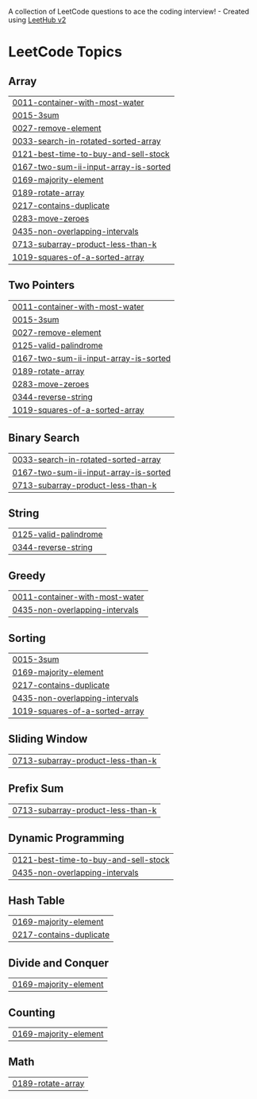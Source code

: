 A collection of LeetCode questions to ace the coding interview! - Created using [LeetHub v2](https://github.com/arunbhardwaj/LeetHub-2.0)
<!---LeetCode Topics Start-->
# LeetCode Topics
## Array
|  |
| ------- |
| [0011-container-with-most-water](https://github.com/Sahilsahu223/Leetcode-Questions/tree/master/0011-container-with-most-water) |
| [0015-3sum](https://github.com/Sahilsahu223/Leetcode-Questions/tree/master/0015-3sum) |
| [0027-remove-element](https://github.com/Sahilsahu223/Leetcode-Questions/tree/master/0027-remove-element) |
| [0033-search-in-rotated-sorted-array](https://github.com/Sahilsahu223/Leetcode-Questions/tree/master/0033-search-in-rotated-sorted-array) |
| [0121-best-time-to-buy-and-sell-stock](https://github.com/Sahilsahu223/Leetcode-Questions/tree/master/0121-best-time-to-buy-and-sell-stock) |
| [0167-two-sum-ii-input-array-is-sorted](https://github.com/Sahilsahu223/Leetcode-Questions/tree/master/0167-two-sum-ii-input-array-is-sorted) |
| [0169-majority-element](https://github.com/Sahilsahu223/Leetcode-Questions/tree/master/0169-majority-element) |
| [0189-rotate-array](https://github.com/Sahilsahu223/Leetcode-Questions/tree/master/0189-rotate-array) |
| [0217-contains-duplicate](https://github.com/Sahilsahu223/Leetcode-Questions/tree/master/0217-contains-duplicate) |
| [0283-move-zeroes](https://github.com/Sahilsahu223/Leetcode-Questions/tree/master/0283-move-zeroes) |
| [0435-non-overlapping-intervals](https://github.com/Sahilsahu223/Leetcode-Questions/tree/master/0435-non-overlapping-intervals) |
| [0713-subarray-product-less-than-k](https://github.com/Sahilsahu223/Leetcode-Questions/tree/master/0713-subarray-product-less-than-k) |
| [1019-squares-of-a-sorted-array](https://github.com/Sahilsahu223/Leetcode-Questions/tree/master/1019-squares-of-a-sorted-array) |
## Two Pointers
|  |
| ------- |
| [0011-container-with-most-water](https://github.com/Sahilsahu223/Leetcode-Questions/tree/master/0011-container-with-most-water) |
| [0015-3sum](https://github.com/Sahilsahu223/Leetcode-Questions/tree/master/0015-3sum) |
| [0027-remove-element](https://github.com/Sahilsahu223/Leetcode-Questions/tree/master/0027-remove-element) |
| [0125-valid-palindrome](https://github.com/Sahilsahu223/Leetcode-Questions/tree/master/0125-valid-palindrome) |
| [0167-two-sum-ii-input-array-is-sorted](https://github.com/Sahilsahu223/Leetcode-Questions/tree/master/0167-two-sum-ii-input-array-is-sorted) |
| [0189-rotate-array](https://github.com/Sahilsahu223/Leetcode-Questions/tree/master/0189-rotate-array) |
| [0283-move-zeroes](https://github.com/Sahilsahu223/Leetcode-Questions/tree/master/0283-move-zeroes) |
| [0344-reverse-string](https://github.com/Sahilsahu223/Leetcode-Questions/tree/master/0344-reverse-string) |
| [1019-squares-of-a-sorted-array](https://github.com/Sahilsahu223/Leetcode-Questions/tree/master/1019-squares-of-a-sorted-array) |
## Binary Search
|  |
| ------- |
| [0033-search-in-rotated-sorted-array](https://github.com/Sahilsahu223/Leetcode-Questions/tree/master/0033-search-in-rotated-sorted-array) |
| [0167-two-sum-ii-input-array-is-sorted](https://github.com/Sahilsahu223/Leetcode-Questions/tree/master/0167-two-sum-ii-input-array-is-sorted) |
| [0713-subarray-product-less-than-k](https://github.com/Sahilsahu223/Leetcode-Questions/tree/master/0713-subarray-product-less-than-k) |
## String
|  |
| ------- |
| [0125-valid-palindrome](https://github.com/Sahilsahu223/Leetcode-Questions/tree/master/0125-valid-palindrome) |
| [0344-reverse-string](https://github.com/Sahilsahu223/Leetcode-Questions/tree/master/0344-reverse-string) |
## Greedy
|  |
| ------- |
| [0011-container-with-most-water](https://github.com/Sahilsahu223/Leetcode-Questions/tree/master/0011-container-with-most-water) |
| [0435-non-overlapping-intervals](https://github.com/Sahilsahu223/Leetcode-Questions/tree/master/0435-non-overlapping-intervals) |
## Sorting
|  |
| ------- |
| [0015-3sum](https://github.com/Sahilsahu223/Leetcode-Questions/tree/master/0015-3sum) |
| [0169-majority-element](https://github.com/Sahilsahu223/Leetcode-Questions/tree/master/0169-majority-element) |
| [0217-contains-duplicate](https://github.com/Sahilsahu223/Leetcode-Questions/tree/master/0217-contains-duplicate) |
| [0435-non-overlapping-intervals](https://github.com/Sahilsahu223/Leetcode-Questions/tree/master/0435-non-overlapping-intervals) |
| [1019-squares-of-a-sorted-array](https://github.com/Sahilsahu223/Leetcode-Questions/tree/master/1019-squares-of-a-sorted-array) |
## Sliding Window
|  |
| ------- |
| [0713-subarray-product-less-than-k](https://github.com/Sahilsahu223/Leetcode-Questions/tree/master/0713-subarray-product-less-than-k) |
## Prefix Sum
|  |
| ------- |
| [0713-subarray-product-less-than-k](https://github.com/Sahilsahu223/Leetcode-Questions/tree/master/0713-subarray-product-less-than-k) |
## Dynamic Programming
|  |
| ------- |
| [0121-best-time-to-buy-and-sell-stock](https://github.com/Sahilsahu223/Leetcode-Questions/tree/master/0121-best-time-to-buy-and-sell-stock) |
| [0435-non-overlapping-intervals](https://github.com/Sahilsahu223/Leetcode-Questions/tree/master/0435-non-overlapping-intervals) |
## Hash Table
|  |
| ------- |
| [0169-majority-element](https://github.com/Sahilsahu223/Leetcode-Questions/tree/master/0169-majority-element) |
| [0217-contains-duplicate](https://github.com/Sahilsahu223/Leetcode-Questions/tree/master/0217-contains-duplicate) |
## Divide and Conquer
|  |
| ------- |
| [0169-majority-element](https://github.com/Sahilsahu223/Leetcode-Questions/tree/master/0169-majority-element) |
## Counting
|  |
| ------- |
| [0169-majority-element](https://github.com/Sahilsahu223/Leetcode-Questions/tree/master/0169-majority-element) |
## Math
|  |
| ------- |
| [0189-rotate-array](https://github.com/Sahilsahu223/Leetcode-Questions/tree/master/0189-rotate-array) |
<!---LeetCode Topics End-->